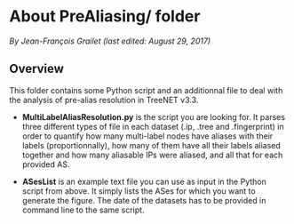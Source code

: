 # About PreAliasing/ folder

*By Jean-François Grailet (last edited: August 29, 2017)*

## Overview

This folder contains some Python script and an additionnal file to deal with the analysis of pre-alias resolution in TreeNET v3.3.

* **MultiLabelAliasResolution.py** is the script you are looking for. It parses three different types of file in each dataset (.ip, .tree and .fingerprint) in order to quantify how many multi-label nodes have aliases with their labels (proportionnally), how many of them have all their labels aliased together and how many aliasable IPs were aliased, and all that for each provided AS.

* **ASesList** is an example text file you can use as input in the Python script from above. It simply lists the ASes for which you want to generate the figure. The date of the datasets has to be provided in command line to the same script.
